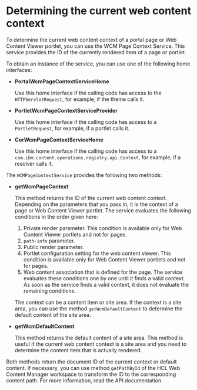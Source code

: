 # Determining the current web content context

To determine the current web content context of a portal page or Web Content Viewer portlet, you can use the WCM Page Context Service. This service provides the ID of the currently rendered item of a page or portlet.

To obtain an instance of the service, you can use one of the following home interfaces:

-   **PortalWcmPageContextServiceHome**

    Use this home interface if the calling code has access to the `HTTPServletRequest`, for example, if the theme calls it.

-   **PortletWcmPageContextServiceProvider**

    Use this home interface if the calling code has access to a `PortletRequest`, for example, if a portlet calls it.

-   **CorWcmPageContextServiceHome**

    Use this home interface if the calling code has access to a `com.ibm.content.operations.registry.api.Context`, for example, if a resolver calls it.


The `WCMPageContextService` provides the following two methods:

-   **getWcmPageContext**

    This method returns the ID of the current web content context. Depending on the parameters that you pass in, it is the context of a page or Web Content Viewer portlet. The service evaluates the following conditions in the order given here:

    1.  Private render parameter. This condition is available only for Web Content Viewer portlets and not for pages.
    2.  `path-info` parameter.
    3.  Public render parameter.
    4.  Portlet configuration setting for the web content viewer. This condition is available only for Web Content Viewer portlets and not for pages.
    5.  Web content association that is defined for the page.
    The service evaluates these conditions one by one until it finds a valid context. As soon as the service finds a valid context, it does not evaluate the remaining conditions.

    The context can be a content item or site area. If the context is a site area, you can use the method `getWcmDefaultContent` to determine the default content of the site area.

-   **getWcmDefaultContent**

    This method returns the default content of a site area. This method is useful if the current web content context is a site area and you need to determine the content item that is actually rendered.


Both methods return the document ID of the current context or default content. If necessary, you can use method `getPathById` of the HCL Web Content Manager workspace to transform the ID to the corresponding content path. For more information, read the API documentation.


